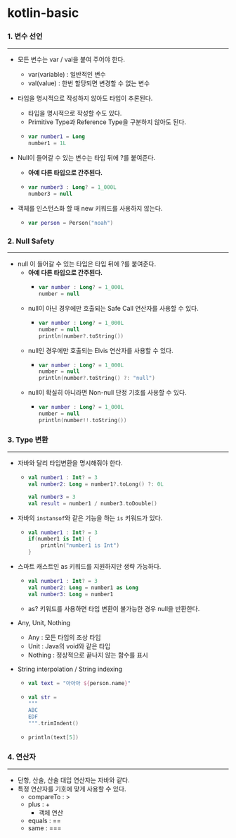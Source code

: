 # kotlin-basic

### 1. 변수 선언

--- 
- 모든 변수는 var / val을 붙여 주어야 한다.
  - var(variable) : 일반적인 변수
  - val(value) : 한번 할당되면 변경할 수 없는 변수
- 타입을 명시적으로 작성하지 않아도 타입이 추론된다.
  - 타입을 명시적으로 작성할 수도 있다.
  - Primitive Type과 Reference Type을 구분하지 않아도 된다.
  - ```kotlin 
    var number1 = Long 
    number1 = 1L
    ```

- Null이 들어갈 수 있는 변수는 타입 뒤에 ?를 붙여준다.
  - **아예 다른 타입으로 간주된다.**
  - ```kotlin
    var number3 : Long? = 1_000L
    number3 = null
    ```

- 객체를 인스턴스화 할 때 new 키워드를 사용하지 않는다.
  - ```kotlin
    var person = Person("noah")
    ```


### 2. Null Safety

--- 

- null 이 들어갈 수 있는 타입은 타입 뒤에 ?를 붙여준다.
  - **아예 다른 타입으로 간주된다.**
    - ```kotlin
      var number : Long? = 1_000L
      number = null
      ```
  - null이 아닌 경우에만 호출되는 Safe Call 연산자를 사용할 수 있다.
    - ```kotlin
      var number : Long? = 1_000L
      number = null
      println(number?.toString())
      ```
  - null인 경우에만 호출되는 Elvis 연산자를 사용할 수 있다.
    - ```kotlin
      var number : Long? = 1_000L
      number = null
      println(number?.toString() ?: "null")
      ```
  - null이 확실히 아니라면 Non-null 단정 기호를 사용할 수 있다.
    - ```kotlin
      var number : Long? = 1_000L
      number = null
      println(number!!.toString())
      ```

### 3. Type 변환

--- 

- 자바와 달리 타입변환을 명시해줘야 한다.
  - ```kotlin
    val number1 : Int? = 3
    val number2: Long = number1?.toLong() ?: 0L
    
    val number3 = 3
    val result = number1 / number3.toDouble()
    ```
- 자바의 `instansof`와 같은 기능을 하는 `is` 키워드가 있다.
  - ```kotlin
    val number1 : Int? = 3
    if(number1 is Int) {
        println("number1 is Int")
    }
    ```
- 스마트 캐스트인 as 키워드를 지원하지만 생략 가능하다.
  - ```kotlin
    val number1 : Int? = 3
    val number2: Long = number1 as Long
    val number3: Long = number1
    ```    
  - as? 키워드를 사용하면 타입 변환이 불가능한 경우 null을 반환한다.

- Any, Unit, Nothing 
  - Any : 모든 타입의 조상 타입
  - Unit : Java의 void와 같은 타입
  - Nothing : 정상적으로 끝나지 않는 함수를 표시

- String interpolation / String indexing
  - ```kotlin
    val text = "아아아 ${person.name}"
    ```
  - ```kotlin
    val str = 
    """
    ABC
    EDF
    """.trimIndent()
    ```
  - ```kotlin
    println(text[5])
    ```

### 4. 연산자

---
- 단항, 산술, 산술 대입 연산자는 자바와 같다.
- 특정 연산자를 기호에 맞게 사용할 수 있다.
  - compareTo : >
  - plus : + 
    - 객체 연산
  - equals : == 
  - same : ===